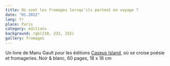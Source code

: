 ```yaml
---
title: Où vont les fromages lorsqu'ils partent en voyage ?
date: "01.2022"
lang: fr
place: Paris
category: éditions
background: rgb(210, 232, 255)
gallery: fromages
---
```

Un livre de Manu Gault pour les éditions [Caseus Island](https://editionscaseusisland.fr/), où se croise poésie et fromageries. Noir & blanc, 60 pages, 18 x 18 cm 
